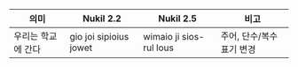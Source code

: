 | 의미              | Nukil 2.2                             | Nukil 2.5                             | 비고                              |
| --------------- | ------------------------------------- | ------------------------------------- | ------------------------------- |
| 우리는 학교에 간다      | gio joi sipioius jowet                | wimaio ji sios-rul lous               | 주어, 단수/복수 표기 변경                 |
